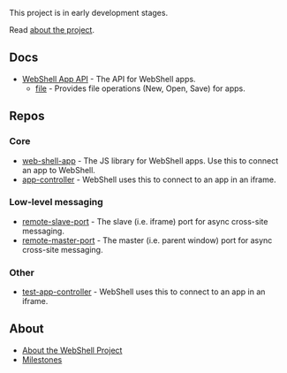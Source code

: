 This project is in early development stages.

Read [about the project](about).

## Docs
* [WebShell App API](app-api) - The API for WebShell apps.
  * [file](app-api-file) - Provides file operations (New, Open, Save) for apps.

## Repos

### Core
* [web-shell-app](https://github.com/websh-org/web-shell-app) - The JS library for WebShell apps. Use this to connect an app to WebShell.
* [app-controller](https://github.com/websh-org/app-controller) - WebShell uses this to connect to an app in an iframe.

### Low-level messaging
* [remote-slave-port](https://github.com/websh-org/remote-slave-port) - The slave (i.e. iframe) port for async cross-site messaging.
* [remote-master-port](https://github.com/websh-org/remote-master-port) - The master (i.e. parent window) port for async cross-site messaging.

### Other
* [test-app-controller](https://github.com/websh-org/test-app-controller) - WebShell uses this to connect to an app in an iframe.

## About
* [About the WebShell Project](about)
* [Milestones](milestones)
